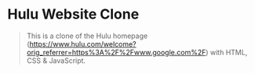 # Hulu Website Clone

> This is a clone of the Hulu homepage (https://www.hulu.com/welcome?orig_referrer=https%3A%2F%2Fwww.google.com%2F) with HTML, CSS & JavaScript.
 
 
